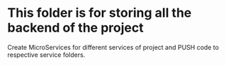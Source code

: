 # This folder is for storing all the backend of the project

Create MicroServices for different services of project and PUSH code to respective service folders.
